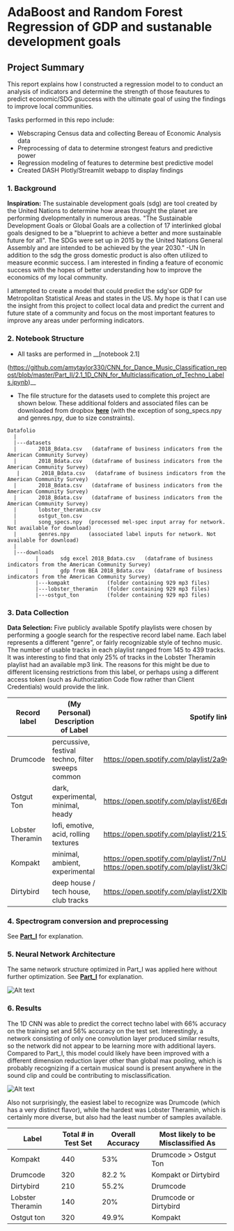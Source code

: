 # AdaBoost and Random Forest Regression of GDP and sustanable development goals

## Project Summary
This report explains how I constructed a regression model to to conduct an analysis of indicators and determine the strength of those feautures to predict economic/SDG gsuccess with the ultimate goal of using the findings to improve local communities. 

Tasks performed in this repo include:
- Webscraping Census data and collecting Bereau of Economic Analysis data
- Preprocessing of data to determine strongest featurs and predictive power
- Regression modeling of features to determine best predictive model
- Created DASH Plotly/Streamlit webapp to display findings

### 1. Background
**Inspiration:** The sustainable development goals (sdg) are tool created by the United Nations to determine how areas throught the planet are performing dvelopmentally in numerous areas. 
"The Sustainable Development Goals or Global Goals are a collection of 17 interlinked global goals designed to be a "blueprint to achieve a better and more sustainable future for all". The SDGs were set up in 2015 by the United Nations General Assembly and are intended to be achieved by the year 2030." -UN
In addition to the sdg the gross domestic product is also often utilized to measure econmic success. I am interested in finding a feature of economic success with the hopes of better understanding how to improve the economics of my local community. 

I attempted to create a model that could predict the sdg'sor GDP for Metropolitan Statistical Areas and states in the US. My hope is that I can use the insight from this project to collect local data and predict the current and future state of a community and focus on the most important features to improve any areas under performing indicators.

### 2. Notebook Structure
- All tasks are performed in __[notebook 2.1]

(https://github.com/amytaylor330/CNN_for_Dance_Music_Classification_repost/blob/master/Part_II/2.1_1D_CNN_for_Multiclassification_of_Techno_Labels.ipynb)__


- The file structure for the datasets used to complete this project are shown below. These additional folders and associated files can be downloaded from dropbox __[here](https://www.dropbox.com/sh/1oqs7l54u5pzpxj/AADCodQE2mG1pfFszu3t8V7Ca?dl=0)__ (with the exception of song_specs.npy and genres.npy, due to size constraints).

```
Datafolio
  |
  |---datasets
  |       2018_Bdata.csv   (dataframe of business indicators from the American Community Survey)
  |       2018_Bdata.csv   (dataframe of business indicators from the American Community Survey)  
   |       2018_Bdata.csv   (dataframe of business indicators from the American Community Survey)
  |       2018_Bdata.csv   (dataframe of business indicators from the American Community Survey)
  |       2018_Bdata.csv   (dataframe of business indicators from the American Community Survey)
  |       lobster_theramin.csv
  |       ostgut_ton.csv
  |       song_specs.npy  (processed mel-spec input array for network. Not available for download)
  |       genres.npy      (associated label inputs for network. Not available for download)
  |
  |---downloads
         |       sdg excel 2018_Bdata.csv   (dataframe of business indicators from the American Community Survey)
         |       gdp from BEA 2018_Bdata.csv   (dataframe of business indicators from the American Community Survey)
         |---kompakt            (folder containing 929 mp3 files)
         |---lobster_theramin   (folder containing 929 mp3 files)
         |---ostgut_ton         (folder containing 929 mp3 files)
```
### 3. Data Collection
**Data Selection:**
Five publicly available Spotify playlists were chosen by performing a google search for the respective record label name. Each label represents a different "genre", or fairly recognizable style of techno music. The number of usable tracks in each playlist ranged from 145 to 439 tracks. It was interesting to find that only 25% of tracks in the Lobster Theramin playlist had an available mp3 link. The reasons for this might be due to different licensing restrictions from this label, or perhaps using a different access token (such as Authorization Code flow rather than Client Credentials) would provide the link.

|Record label| (My Personal) Description of Label | Spotify link|# of Tracks in Playlist| # of Tracks with mp3|
|---| --- | --- |--- | --- |
| Drumcode |percussive, festival techno, filter sweeps common |https://open.spotify.com/playlist/2a9vewgAKwZoYkJVBqJoLH | 712 | 322 |
| Ostgut Ton |dark, experimental, minimal, heady |https://open.spotify.com/playlist/6Edpq3cmRdPdIyzU4J80TC | 318 | 318 |
| Lobster Theramin | lofi, emotive, acid, rolling textures| https://open.spotify.com/playlist/215TGFgN1aCZ94BBouUYKv | 568 | 145 |
| Kompakt | minimal, ambient, experimental|https://open.spotify.com/playlist/7nU5hYoDxu0DmdRm2DQRUt, https://open.spotify.com/playlist/3kCDl9f7jQ8sjVN8wInerl |445 | 439 |
| Dirtybird | deep house / tech house, club tracks|https://open.spotify.com/playlist/2XlbQn0hmv6eH8C16CGIN2 | 244| 205|






### 4. Spectrogram conversion and preprocessing
See __[Part_I](https://github.com/amytaylor330/CNN_for_Dance_Music_Classification_repost/blob/master/Part_I/README.md)__ for explanation.

### 5. Neural Network Architecture
The same network structure optimized in Part_I was applied here without further optimization. See __[Part_I](https://github.com/amytaylor330/CNN_for_Dance_Music_Classification_repost/blob/master/Part_I/README.md)__ for explanation.

![Alt text](https://github.com/amytaylor330/CNN_for_Dance_Music_Classification_repost/blob/master/Part_I/images/network_architecture.png)

### 6. Results
The 1D CNN was able to predict the correct techno label with 66% accuracy on the training set and 56% accuracy on the test set. Interestingly, a network consisting of only one convolution layer produced similar results, so the network did not appear to be learning more with additional layers. Compared to Part_I, this model could likely have been improved with a different dimension reduction layer other than global max pooling, which is probably recognizing if a certain musical sound is present anywhere in the sound clip and could be contributing to misclassification.

![Alt text](https://github.com/amytaylor330/CNN_for_Dance_Music_Classification_repost/blob/master/Part_II/images/results.png)

Also not surprisingly, the easiest label to recognize was Drumcode (which has a very distinct flavor), while the hardest was Lobster Theramin, which is certainly more diverse, but also had the least number of samples available.

|Label| Total # in Test Set| Overall Accuracy| Most likely to be Misclassified As|
|---|---|---|---|
|Kompakt| 440| 53% | Drumcode > Ostgut Ton |
|Drumcode|320| 82.2 % | Kompakt or Dirtybird |
|Dirtybird|210| 55.2% | Drumcode |
|Lobster Theramin| 140| 20% | Drumcode or Dirtybird |
|Ostgut ton| 320| 49.9% | Kompakt |